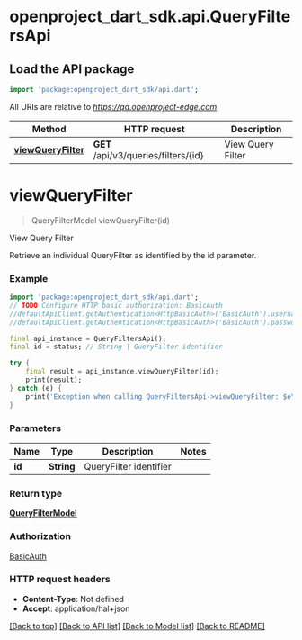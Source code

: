 # openproject_dart_sdk.api.QueryFiltersApi

## Load the API package
```dart
import 'package:openproject_dart_sdk/api.dart';
```

All URIs are relative to *https://qa.openproject-edge.com*

Method | HTTP request | Description
------------- | ------------- | -------------
[**viewQueryFilter**](QueryFiltersApi.md#viewqueryfilter) | **GET** /api/v3/queries/filters/{id} | View Query Filter


# **viewQueryFilter**
> QueryFilterModel viewQueryFilter(id)

View Query Filter

Retrieve an individual QueryFilter as identified by the id parameter.

### Example
```dart
import 'package:openproject_dart_sdk/api.dart';
// TODO Configure HTTP basic authorization: BasicAuth
//defaultApiClient.getAuthentication<HttpBasicAuth>('BasicAuth').username = 'YOUR_USERNAME'
//defaultApiClient.getAuthentication<HttpBasicAuth>('BasicAuth').password = 'YOUR_PASSWORD';

final api_instance = QueryFiltersApi();
final id = status; // String | QueryFilter identifier

try {
    final result = api_instance.viewQueryFilter(id);
    print(result);
} catch (e) {
    print('Exception when calling QueryFiltersApi->viewQueryFilter: $e\n');
}
```

### Parameters

Name | Type | Description  | Notes
------------- | ------------- | ------------- | -------------
 **id** | **String**| QueryFilter identifier | 

### Return type

[**QueryFilterModel**](QueryFilterModel.md)

### Authorization

[BasicAuth](../README.md#BasicAuth)

### HTTP request headers

 - **Content-Type**: Not defined
 - **Accept**: application/hal+json

[[Back to top]](#) [[Back to API list]](../README.md#documentation-for-api-endpoints) [[Back to Model list]](../README.md#documentation-for-models) [[Back to README]](../README.md)

